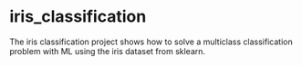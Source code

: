 # iris_classification
The iris classification project shows how to solve a multiclass classification problem with ML using the iris dataset from sklearn. 
